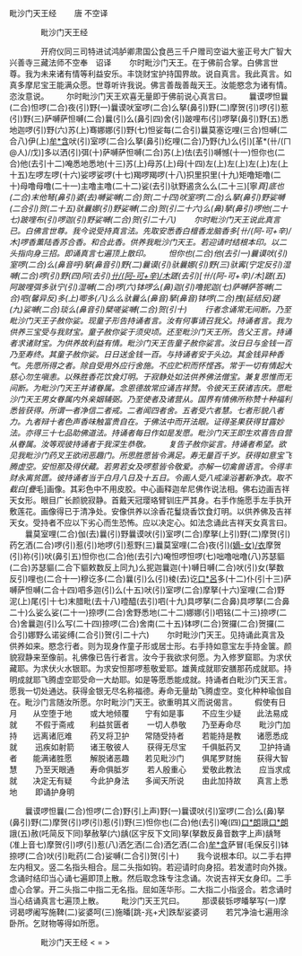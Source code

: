   毗沙门天王经
　　唐 不空译




　　　　毗沙门天王经

　　　　开府仪同三司特进试鸿胪卿肃国公食邑三千户赠司空谥大鉴正号大广智大兴善寺三藏法师不空奉　诏译
　　尔时毗沙门天王。在于佛前合掌。白佛言世尊。我为未来诸有情等利益安乐。丰饶财宝护持国界故。说自真言。我此真言。如真多摩尼宝王能满众愿。世尊听许我说。佛言善哉善哉天王。汝能愍念为诸有情。恣汝意说。
　　尔时毗沙门天王欢喜无量即于佛前说心真言曰。
　　曩谟啰怛曩(二合)怛啰(二合)夜(引)野(一)曩谟吠室啰(二合)么拏(鼻引)野(二)摩贺(引)啰(引)惹(引)野(三)萨嚩萨怛嚩(二合)曩(引)么(鼻引四)舍(引)跛哩布(引)啰拏(鼻引)野(五)悉地迦啰(引)野(六)苏(上)骞娜娜(引)野(七)怛娑每(二合引)曩莫塞讫哩(三合)怛嚩(二合八)伊(上)[牟*含](引)吠(引)室啰(二合)么拏(鼻引)纥哩(二合)乃野(九)么(引)[革*(卄/(ㄇ@人)/戊)]多以洒(引)弭(十)萨嚩萨怛嚩(二合)苏(上)佉(去引)嚩憾(十一)怛你也(二合)他(去引十二)唵悉地悉地(十三)苏(上)母苏(上)母(十四)左(上)左(上)左(上)左(上十五)左啰左啰(十六)娑啰娑啰(十七)羯啰羯啰(十八)抧里抧里(十九)矩噜矩噜(二十)母噜母噜(二十一)主噜主噜(二十二)娑(去引)驮野遏贪么么(二十三)[寧*頁]底也(二合)末他弩(鼻引)婆(去)嚩娑嚩(二合)贺(二十四)吠室啰(二合)么拏(鼻引)野娑嚩(二合引)贺(二十五)驮曩娜(引)野娑嚩(二合)贺(引二十六)么(鼻)拏(鼻引)啰他(二十七)跛哩布(引)啰迦(引)野娑嚩(二合)贺(引二十八)
　　尔时毗沙门天王说此真言已。白佛言世尊。我今说受持真言法。先取安悉香白檀香龙脑香多[卄/(阿-可+辛)/木]啰香薰陆香苏合香。和合此香。供养我毗沙门天王。若迎请时结根本印。以二头指向身三招。即诵真言七遍顶上散印。
　　怛你也(二合)他(去引一)曩谟吠(引)室啰(二合)么(鼻音呼)拏(鼻音引)野(二)曩谟(引)驮曩娜(引)野(三)驮寗(宁定反引)湿嚩(二合)啰(引)野(四)阿(去引)[卄/(阿-可+辛)/木](言羯反)蹉(去引)[卄/(阿-可+辛)/木]蹉(五)阿跛哩弭多驮宁(引)湿嚩(二合)啰(六)钵啰么(鼻)迦(引)噜抳迦(七)萨嚩萨答嚩(二合)呬(馨异反)多(上)唧多(八)么么驮曩么(鼻音)拏(鼻音)钵啰(二合)拽(延结反)蹉(九)娑嚩(二合)琰么(鼻音引)檗嗟娑嚩(二合)贺(引十)
　　行者念诵常无间断。乃至毗沙门天王子赦你娑。现童子形告持诵者言。汝有何事请召我父。持诵者言。我为供养三宝受与我财宝。童子赦你娑于须臾顷。还至毗沙门天王所。告父王言。持诵者求诸财宝。为供养故利益有情。毗沙门天王告童子赦你娑言。汝日日与金钱一百乃至寿终。其童子赦你娑。日日送金钱一百。与持诵者安于头边。其金钱异种香气。先愿所得之者。除自受用外应行舍施。不应贮积而怀悭吝。常于一切有情起大慈心勿生嗔恚。以殊胜香花饮食灯明。于寂静处如法供养佛法僧宝。兼复思惟而无间断。为毗沙门天王并诸眷属。念恩德故常应诵吉祥赞。令彼天王获诸吉庆。愿毗沙门天王男女眷属内外亲姻辅弼。乃至使者及诸营从。国界有情佛所称赞十种福利悉皆获得。所谓一者净信二者戒。二者闻四者舍。五者受六者慧。七者形貌八者力。九者辩十者色声香味触富贵自在。于佛法中而开法眼。证得圣果获得甘露妙法。亦得三十七品助佛道法。持诵者每日作如是发愿。毗沙门天王即生欢喜告自营从眷属。汝等观彼持诵者于我深生恭敬。
　　复告子赦你娑言。持诵者希望。欲见我毗沙门药叉王欲闭恶趣门。所思胜愿皆令满足。寿无量百千岁。获得如意宝飞腾虚空。安怛那及得伏藏。若男若女及啰惹皆令敬爱。亦解一切禽兽语言。令得丰财永离贫匮。彼持诵者当于白月八日及十五日。令画人受八戒澡浴著新净衣。取不截白[疊*毛]画像。其彩色中不用皮胶。中心画释迦牟尼佛作说法相。佛右边画吉祥天女形。眼目广长颜貌寂静。首戴天冠璎珞臂钏庄严其身。右手作施愿手左手执开敷莲花。画像得已于清净处。安像供养以涂香花鬘烧香饮食灯明。以供养佛及吉祥天女。受持者不应以下劣心而生恐怖。应以决定心。如法念诵此吉祥天女真言曰。
　　曩莫室哩(二合)伽(去)曩(引)野曩谟吠(引)室啰(二合)摩拏(上引)野(二)摩贺(引)药乞洒(二合)啰(引)惹(引)地啰(引)惹野(三)曩莫室哩(二合)夜(引)[(嫡-女)/衣](引四)摩贺(引)祢(引)吠(鼻引五)怛你也(二合)他(去引六)唵怛啰怛啰(七)咄噜咄噜(八)苏瑟貙(二合)苏瑟貙(二合下貙敕数反上同九)么抳迦曩迦(十)嚩日嚩(二合)吠(引)女(拏数反引)哩也(二合十一)穆讫多(二合)曩(引)么(引)棱(去)讫[口*呂](二合)多(十二)仆(引十三)萨嚩萨怛嚩(二合十四)呬多迦(引)么(十五)吠(引)室啰(二合)摩拏(十六)室哩(二合)野泥(上)尾(引十七)末腊毗(去十八)曀醯(去引)呬(十九)具啰拏(二合鼻)具啰拏(二合鼻二十)么娑么娑(二十一)捺啰(二合)舍野悉地(二十二)娜娜(引)呬铭(二十三)捺啰(二合)舍曩迦(引)么写(二十四)捺啰(二合)舍南(二十五)钵啰(二合)贺攞(二合)贺攞(二合引)娜野么诺娑缚(二合引)贺(引二十六)
　　尔时毗沙门天王。见持诵此真言及供养如来。愍念行者。则为现身作童子形或居士形。右手持如意宝左手持金箧。颜貌寂静来至像前。礼佛像已告行者言。汝今于我欲求何愿。为入修罗窟耶。为求伏藏耶。为求伏火水银耶。为求安怛那啰惹敬爱耶。雄黄成就耶安膳那药成就耶。持明成就耶飞腾虚空耶受命一大劫耶。如是等愿悉能成就。持诵者白毗沙门天王言。愿我一切处通达。获得金银无尽名称福德。寿命无量劫飞腾虚空。变化种种瑜伽自在。毗沙门言随汝所愿。尔时毗沙门天王。欲重明其义而说偈言。
　　假使有日月　　从空堕于地
　　或大地倾覆　　宁有如是事
　　不应生少疑　　此法易成就
　　不假于斋戒　　利益贫匮者
　　一切人恭敬　　乃至寿命尽
　　毗沙门加持　　远离诸厄难
　　药叉将卫护　　常随受持者
　　若能持是教　　诸愿悉成就
　　迅疾如射箭　　诸王敬彼人
　　获得无尽宝　　千俱胝药叉
　　卫护持诵者　　能满诸胜愿
　　解脱诸恶趣　　若见毗沙门
　　俱尾罗财施　　获得大智慧
　　乃至天眼通　　寿命俱胝岁
　　若人殷重心　　爱敬此教法
　　应当求成就　　决定无有疑
　　今此护身法　　多闻天所说
　　由此加持故　　真言上悉地
　　即诵护身明

　　曩谟啰怛曩(二合)怛啰(二合)野(引上声)野(一)曩谟吠(引)室啰(二合)么(鼻)拏(鼻引)野(二)摩贺(引)啰(引)惹(引)野(三)怛你也(二合)他(去引)唵(四)[口*朗](转舌)誐[口*朗](准上)誐(五)赦(吒简反下同)拏赦拏(六)龋(区宇反下文同)拏(拏数反鼻音数字上声)龋弩(准上音七)摩贺(引)啰(引)惹(八)洒乞洒(二合)洒乞洒(二合)[牟*含](莫感反引鼻九)萨冒(毛保反引)钵捺啰(二合)吠(引)毗药(二合)娑嚩(二合引)贺(引十)
　　我今说根本印。以二手右押左内相叉。竖二名指头相合。屈二头指如钩。若迎请时向身招。若发遣时向外拨。念诵时结印当心诵七遍即顶上散。然后取念珠专注念诵。次说吉祥天女身印。二手虚心合掌。开二头指二中指二无名指。屈如莲华形。二大指二小指竖合。若念诵时当心结诵真言七遍顶上散。
　　毗沙门天王咒曰。
　　那谟裴铄啰皤拏写(一)摩诃曷啰阇写施鞞(二)娑婆呵(三)施皤[跳-兆+犬]跌犁娑婆诃
　　若咒净油七遍用涂卧所。乞财物等得如所愿。

　　　　毗沙门天王经
< =  >
　　

